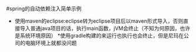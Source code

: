 #spring的自动依赖注入简单示例
* 使用maven的eclipse:eclipse转为eclipse项目后以maven形式导入，否则直接导入普通java项目的话，执行main函数，jVM会终止（不知为何原因，也许是系统环境原因）
*使用gradle构建的来运行也执行也会终止，但是尼玛在公司的电脑环境上就都没问题
